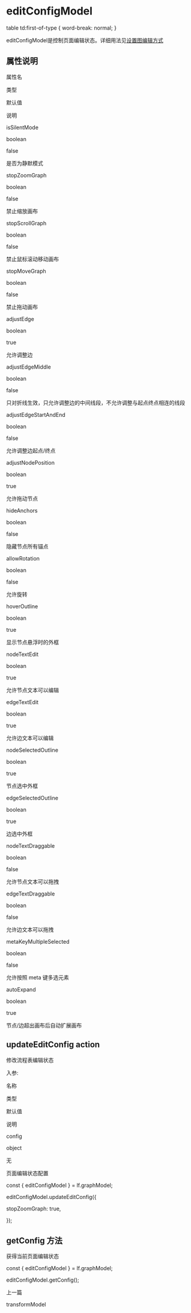 editConfigModel
===============

table td:first-of-type { word-break: normal; }

editConfigModel是控制页面编辑状态。详细用法见[设置图编辑方式](/tutorial/advanced/silent-mode)

[](#属性说明)属性说明
-------------

属性名

类型

默认值

说明

isSilentMode

boolean

false

是否为静默模式

stopZoomGraph

boolean

false

禁止缩放画布

stopScrollGraph

boolean

false

禁止鼠标滚动移动画布

stopMoveGraph

boolean

false

禁止拖动画布

adjustEdge

boolean

true

允许调整边

adjustEdgeMiddle

boolean

false

只对折线生效，只允许调整边的中间线段，不允许调整与起点终点相连的线段

adjustEdgeStartAndEnd

boolean

false

允许调整边起点/终点

adjustNodePosition

boolean

true

允许拖动节点

hideAnchors

boolean

false

隐藏节点所有锚点

allowRotation

boolean

false

允许旋转

hoverOutline

boolean

true

显示节点悬浮时的外框

nodeTextEdit

boolean

true

允许节点文本可以编辑

edgeTextEdit

boolean

true

允许边文本可以编辑

nodeSelectedOutline

boolean

true

节点选中外框

edgeSelectedOutline

boolean

true

边选中外框

nodeTextDraggable

boolean

false

允许节点文本可以拖拽

edgeTextDraggable

boolean

false

允许边文本可以拖拽

metaKeyMultipleSelected

boolean

false

允许按照 meta 键多选元素

autoExpand

boolean

true

节点/边超出画布后自动扩展画布

[](#updateeditconfig)updateEditConfig action
--------------------------------------------

修改流程表编辑状态

入参:

名称

类型

默认值

说明

config

object

无

页面编辑状态配置

const { editConfigModel } \= lf.graphModel;

editConfigModel.updateEditConfig({

  stopZoomGraph: true,

});

[](#getconfig)getConfig 方法
--------------------------

获得当前页面编辑状态

const { editConfigModel } \= lf.graphModel;

editConfigModel.getConfig();

上一篇

transformModel